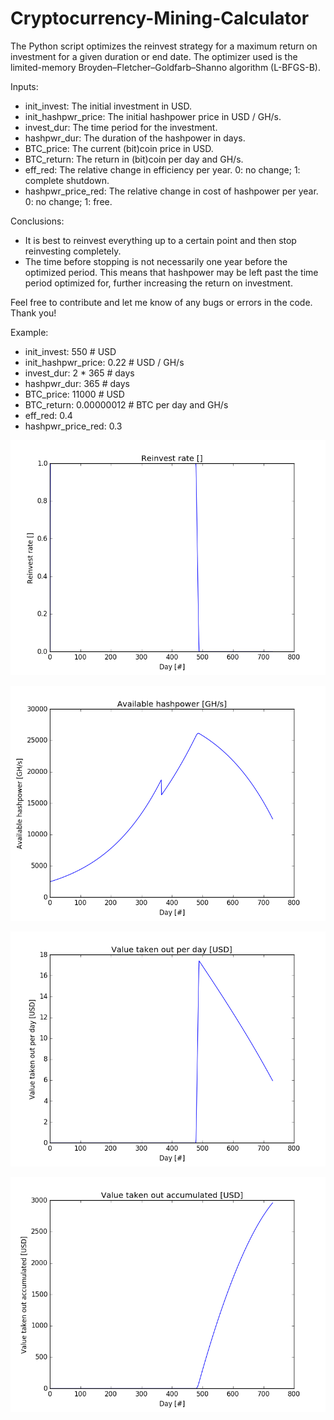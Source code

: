 # Cryptocurrency-Mining-Calculator

The Python script optimizes the reinvest strategy for a maximum return on investment for a given duration or end date. The optimizer used is the limited-memory Broyden–Fletcher–Goldfarb–Shanno algorithm (L-BFGS-B).

Inputs:
* init_invest: The initial investment in USD.
* init_hashpwr_price: The initial hashpower price in USD / GH/s.
* invest_dur: The time period for the investment.
* hashpwr_dur: The duration of the hashpower in days.
* BTC_price: The current (bit)coin price in USD.
* BTC_return: The return in (bit)coin per day and GH/s.
* eff_red: The relative change in efficiency per year. 0: no change; 1: complete shutdown.
* hashpwr_price_red: The relative change in cost of hashpower per year. 0: no change; 1: free.

Conclusions:
* It is best to reinvest everything up to a certain point and then stop reinvesting completely.
* The time before stopping is not necessarily one year before the optimized period. This means that hashpower may be left past the time period optimized for, further increasing the return on investment.

Feel free to contribute and let me know of any bugs or errors in the code. Thank you!

Example:
* init_invest: 550 # USD
* init_hashpwr_price: 0.22 # USD / GH/s
* invest_dur: 2 * 365 # days
* hashpwr_dur: 365 # days
* BTC_price: 11000 # USD
* BTC_return: 0.00000012 # BTC per day and GH/s
* eff_red: 0.4
* hashpwr_price_red: 0.3

![alt text](https://github.com/itsmi/Cryptocurrency-Mining-Calculator/blob/master/example/1_reinvest_vs_day.png)

![alt text](https://github.com/itsmi/Cryptocurrency-Mining-Calculator/blob/master/example/2_hashpower_vs_day.png)

![alt text](https://github.com/itsmi/Cryptocurrency-Mining-Calculator/blob/master/example/3_USD_per_day_vs_day.png)

![alt text](https://github.com/itsmi/Cryptocurrency-Mining-Calculator/blob/master/example/4_USD_accumuated_vs_day.png)


